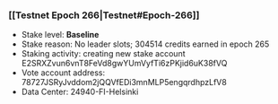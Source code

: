 ### [[Testnet Epoch 266|Testnet#Epoch-266]]
* Stake level: **Baseline**
* Stake reason: No leader slots; 304514 credits earned in epoch 265
* Staking activity: creating new stake account E2SRXZvun6vnT8FeVd8gwYUmVyfTi6zPKjid6uK38fVQ
* Vote account address: 78727JSRyJvddom2jQQVfEDi3mnMLP5engqrdhpzLfV8
* Data Center: 24940-FI-Helsinki